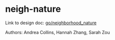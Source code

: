 # neigh-nature

Link to design doc: [go/neighborhood_nature](https://docs.google.com/document/d/1BnRnIR6EMvhhJG4jlYIN1QwnX7rDls_Fsa_Vs0WV-bc/edit)

Authors: Andrea Collins, Hannah Zhang, Sarah Zou